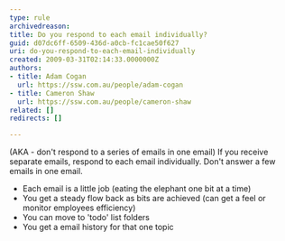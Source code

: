 ```yaml
---
type: rule
archivedreason: 
title: Do you respond to each email individually?
guid: d07dc6ff-6509-436d-a0cb-fc1cae50f627
uri: do-you-respond-to-each-email-individually
created: 2009-03-31T02:14:33.0000000Z
authors:
- title: Adam Cogan
  url: https://ssw.com.au/people/adam-cogan
- title: Cameron Shaw
  url: https://ssw.com.au/people/cameron-shaw
related: []
redirects: []

---
```



<p>(AKA - don't respond to a series of emails in one email) If you receive separate emails, respond to each email individually. Don't answer a few emails in one email.</p>
<ul>
<li>Each email is a little job (eating the elephant one bit at a time) 
<li>You get a steady flow back as bits are achieved (can get a feel or monitor employees efficiency) 
<li>You can move to 'todo' list folders 
<li>You get a email history for that one topic </li></ul>
<br><excerpt class='endintro'></excerpt><br>



